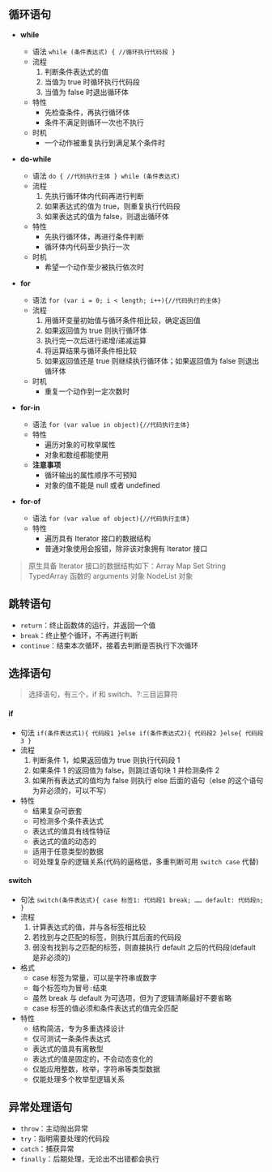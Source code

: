 ## 循环语句

- **while**
  - 语法 `while (条件表达式) { //循环执行代码段 }`
  - 流程
    1. 判断条件表达式的值
    2. 当值为 true 时循环执行代码段
    3. 当值为 false 时退出循环体
  - 特性
    - 先检查条件，再执行循环体
    - 条件不满足则循环一次也不执行
  - 时机
    - 一个动作被重复执行到满足某个条件时
- **do-while**
  - 语法 `do { //代码执行主体 } while (条件表达式)`
  - 流程
    1. 先执行循环体内代码再进行判断
    2. 如果表达式的值为 true，则重复执行代码段
    3. 如果表达式的值为 false，则退出循环体
  - 特性
    - 先执行循环体，再进行条件判断
    - 循环体内代码至少执行一次
  - 时机
    - 希望一个动作至少被执行依次时
- **for**
  - 语法 `for (var i = 0; i < length; i++){//代码执行的主体}`
  - 流程
    1. 用循环变量初始值与循环条件相比较，确定返回值
    2. 如果返回值为 true 则执行循环体
    3. 执行完一次后进行递增/递减运算
    4. 将运算结果与循环条件相比较
    5. 如果返回值还是 true 则继续执行循环体；如果返回值为 false 则退出循环体
  - 时机
    - 重复一个动作到一定次数时
- **for-in**

  - 语法 `for (var value in object){//代码执行主体}`
  - 特性
    - 遍历对象的可枚举属性
    - 对象和数组都能使用
  - **注意事项**
    - 循环输出的属性顺序不可预知
    - 对象的值不能是 null 或者 undefined

- **for-of**
  - 语法 `for (var value of object){//代码执行主体}`
  - 特性
    - 遍历具有 Iterator 接口的数据结构
    - 普通对象使用会报错，除非该对象拥有 Iterator 接口

> 原生具备 Iterator 接口的数据结构如下：Array Map Set String TypedArray 函数的 arguments 对象 NodeList 对象

## 跳转语句

- `return`：终止函数体的运行，并返回一个值
- `break`：终止整个循环，不再进行判断
- `continue`：结束本次循环，接着去判断是否执行下次循环

## 选择语句

> 选择语句，有三个，if 和 switch、?:三目运算符

#### if

- 句法 `if(条件表达式1){ 代码段1 }else if(条件表达式2){ 代码段2 }else{ 代码段3 }`
- 流程
  1. 判断条件 1，如果返回值为 true 则执行代码段 1
  2. 如果条件 1 的返回值为 false，则跳过语句块 1 并检测条件 2
  3. 如果所有表达式的值均为 false 则执行 else 后面的语句（else 的这个语句为非必须的，可以不写）
- 特性
  - 结果复杂可嵌套
  - 可检测多个条件表达式
  - 表达式的值具有线性特征
  - 表达式的值的动态的
  - 适用于任意类型的数据
  - 可处理复杂的逻辑关系(代码的逼格低，多重判断可用 `switch case` 代替)

#### switch

- 句法 `switch(条件表达式){ case 标签1: 代码段1 break; …… default: 代码段n; }`
- 流程
  1. 计算表达式的值，并与各标签相比较
  2. 若找到与之匹配的标签，则执行其后面的代码段
  3. 弱没有找到与之匹配的标签，则直接执行 default 之后的代码段(default 是非必须的)
- 格式
  - case 标签为常量，可以是字符串或数字
  - 每个标签均为冒号`:`结束
  - 虽然 break 与 default 为可选项，但为了逻辑清晰最好不要省略
  - case 标签的值必须和条件表达式的值完全匹配
- 特性
  - 结构简洁，专为多重选择设计
  - 仅可测试一条条件表达式
  - 表达式的值具有离散型
  - 表达式的值是固定的，不会动态变化的
  - 仅能应用整数，枚举，字符串等类型数据
  - 仅能处理多个枚举型逻辑关系

## 异常处理语句

- `throw`：主动抛出异常
- `try`：指明需要处理的代码段
- `catch`：捕获异常
- `finally`：后期处理，无论出不出错都会执行
